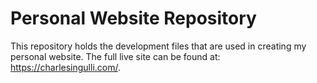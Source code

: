 # Personal Website Repository

This repository holds the development files that are used in creating my personal website. The full live site can be found at: https://charlesingulli.com/.